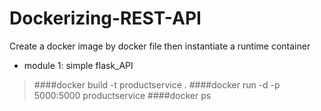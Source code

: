 # Dockerizing-REST-API

Create a docker image by docker file then instantiate a runtime container

* module 1: simple flask_API
> ####docker build -t productservice . 
> ####docker run -d -p 5000:5000 productservice
> ####docker ps